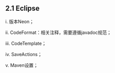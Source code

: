## 2.1 Eclipse

i. 版本Neon；

ii. CodeFormat：相关注释，需要遵循javadoc规范；

  


iii. CodeTemplate；

  


iv. SaveActions；

  


v. Maven设置；





